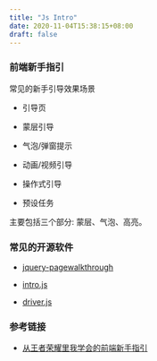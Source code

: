 ```yaml
---
title: "Js Intro"
date: 2020-11-04T15:38:15+08:00
draft: false
---
```


### 前端新手指引

常见的新手引导效果场景

- 引导页

- 蒙层引导

- 气泡/弹窗提示

- 动画/视频引导

- 操作式引导

- 预设任务

主要包括三个部分: 蒙层、气泡、高亮。

### 常见的开源软件

- [jquery-pagewalkthrough](https://github.com/jwarby/jquery-pagewalkthrough)

- [intro.js](https://github.com/usablica/intro.js)

- [driver.js](https://github.com/kamranahmedse/driver.js)

### 参考链接 

- [从王者荣耀里我学会的前端新手指引](https://juejin.im/post/6891053442530279432)